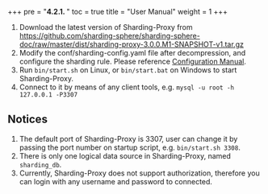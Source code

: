 +++
pre = "<b>4.2.1. </b>"
toc = true
title = "User Manual"
weight = 1
+++

1. Download the latest version of Sharding-Proxy from https://github.com/sharding-sphere/sharding-sphere-doc/raw/master/dist/sharding-proxy-3.0.0.M1-SNAPSHOT-v1.tar.gz
1. Modify the conf/sharding-config.yaml file after decompression, and configure the sharding rule. Please reference [Configuration Manual](/en/manual/sharding-proxy/configuration/).
1. Run `bin/start.sh` on Linux, or `bin/start.bat` on Windows to start Sharding-Proxy.
1. Connect to it by means of any client tools, e.g. `mysql -u root -h 127.0.0.1 -P3307`

## Notices

1. The default port of Sharding-Proxy is 3307, user can change it by passing the port number on startup script, e.g. `bin/start.sh 3308`.
1. There is only one logical data source in Sharding-Proxy, named `sharding_db`.
1. Currently, Sharding-Proxy does not support authorization, therefore you can login with any username and password to connected.
